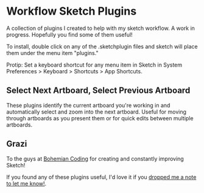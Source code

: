 # Workflow Sketch Plugins
A collection of plugins I created to help with my sketch workflow. A work in progress. Hopefully you find some of them useful!

To install, double click on any of the .sketchplugin files and sketch will place them under the menu item "plugins."

Protip: Set a keyboard shortcut for any menu item in Sketch in System Preferences > Keyboard > Shortcuts > App Shortcuts.

## Select Next Artboard, Select Previous Artboard
These plugins identify the current artboard you're working in and automatically select and zoom into the next artboard. Useful for moving through artboards as you present them or for quick edits between multiple artboards.

## Grazi
To the guys at [Bohemian Coding](https://twitter.com/bohemiancoding) for creating and constantly improving Sketch!

If you found any of these plugins useful, I'd love it if you [dropped me a note to let me know!](https://twitter.com/vrjbndr).
